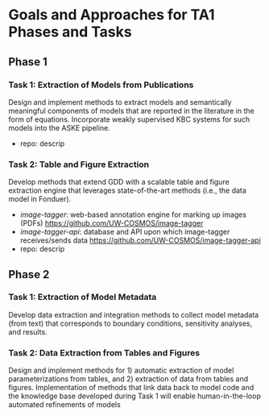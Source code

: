 # Goals and Approaches for TA1 Phases and Tasks

## Phase 1
### Task 1: Extraction of Models from Publications
Design and implement methods to extract models and semantically meaningful components of models that are reported in the literature in the form of equations. Incorporate weakly supervised KBC systems for such models into the ASKE pipeline.

* repo: descrip

### Task 2: Table and Figure Extraction
Develop methods that extend GDD with a scalable table and figure extraction engine that leverages state-of-the-art methods (i.e., the data model in Fonduer).

* _image-tagger_: web-based annotation engine for marking up images (PDFs)  https://github.com/UW-COSMOS/image-tagger
* _image-tagger-api_: database and API upon which image-tagger receives/sends data https://github.com/UW-COSMOS/image-tagger-api
* repo: descrip

## Phase 2
### Task 1: Extraction of Model Metadata
Develop data extraction and integration methods to collect model metadata (from text) that corresponds to boundary conditions, sensitivity analyses, and results.

### Task 2: Data Extraction from Tables and Figures
Design and implement methods for 1) automatic extraction of  model parameterizations from tables, and 2) extraction of data from tables and figures. Implementation of methods that link data back to model code and the knowledge base developed during Task 1 will enable human-in-the-loop automated refinements of models
